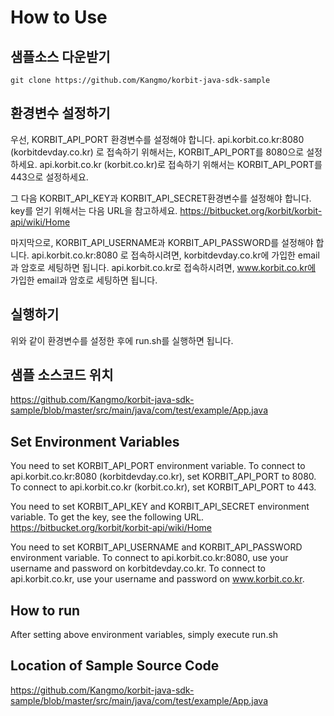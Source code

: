 How to Use 
==========

샘플소스 다운받기
-----------------
```
git clone https://github.com/Kangmo/korbit-java-sdk-sample
```

환경변수 설정하기
-----------------
우선, KORBIT_API_PORT 환경변수를 설정해야 합니다.
api.korbit.co.kr:8080 (korbitdevday.co.kr) 로 접속하기 위해서는, KORBIT_API_PORT를 8080으로 설정하세요.
api.korbit.co.kr (korbit.co.kr)로 접속하기 위해서는 KORBIT_API_PORT를 443으로 설정하세요.

그 다음 KORBIT_API_KEY과 KORBIT_API_SECRET환경변수를 설정해야 합니다.
key를 얻기 위해서는 다음 URL을 참고하세요.
https://bitbucket.org/korbit/korbit-api/wiki/Home

마지막으로, KORBIT_API_USERNAME과 KORBIT_API_PASSWORD를 설정해야 합니다.
api.korbit.co.kr:8080 로 접속하시려면, korbitdevday.co.kr에 가입한 email과 암호로 세팅하면 됩니다.
api.korbit.co.kr로 접속하시려면, www.korbit.co.kr에 가입한 email과 암호로 세팅하면 됩니다.

실행하기
--------
위와 같이 환경변수를 설정한 후에 run.sh를 실행하면 됩니다.

샘플 소스코드 위치
------------------
https://github.com/Kangmo/korbit-java-sdk-sample/blob/master/src/main/java/com/test/example/App.java

Set Environment Variables
-------------------------
You need to set KORBIT_API_PORT environment variable.
To connect to api.korbit.co.kr:8080 (korbitdevday.co.kr), set KORBIT_API_PORT to 8080.
To connect to api.korbit.co.kr (korbit.co.kr), set KORBIT_API_PORT to 443.

You need to set KORBIT_API_KEY and KORBIT_API_SECRET environment variable.
To get the key, see the following URL.
https://bitbucket.org/korbit/korbit-api/wiki/Home

You need to set KORBIT_API_USERNAME and KORBIT_API_PASSWORD environment variable.
To connect to api.korbit.co.kr:8080, use your username and password on korbitdevday.co.kr.
To connect to api.korbit.co.kr, use your username and password on www.korbit.co.kr.

How to run
----------
After setting above environment variables, simply execute run.sh

Location of Sample Source Code
------------------------------
https://github.com/Kangmo/korbit-java-sdk-sample/blob/master/src/main/java/com/test/example/App.java
